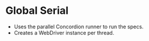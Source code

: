 # Global Serial

* Uses the parallel Concordion runner to run the specs.
* Creates a WebDriver instance per thread.
